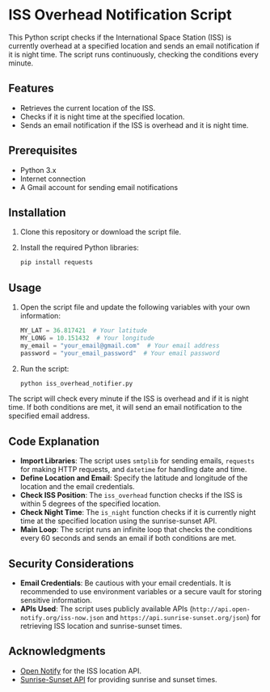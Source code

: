 # ISS Overhead Notification Script

This Python script checks if the International Space Station (ISS) is currently overhead at a specified location and sends an email notification if it is night time. The script runs continuously, checking the conditions every minute.

## Features

- Retrieves the current location of the ISS.
- Checks if it is night time at the specified location.
- Sends an email notification if the ISS is overhead and it is night time.

## Prerequisites

- Python 3.x
- Internet connection
- A Gmail account for sending email notifications

## Installation

1. Clone this repository or download the script file.

2. Install the required Python libraries:
    ```bash
    pip install requests
    ```

## Usage

1. Open the script file and update the following variables with your own information:
    ```python
    MY_LAT = 36.817421  # Your latitude
    MY_LONG = 10.151432  # Your longitude
    my_email = "your_email@gmail.com"  # Your email address
    password = "your_email_password"  # Your email password
    ```

2. Run the script:
    ```bash
    python iss_overhead_notifier.py
    ```

The script will check every minute if the ISS is overhead and if it is night time. If both conditions are met, it will send an email notification to the specified email address.

## Code Explanation

- **Import Libraries**: The script uses `smtplib` for sending emails, `requests` for making HTTP requests, and `datetime` for handling date and time.
- **Define Location and Email**: Specify the latitude and longitude of the location and the email credentials.
- **Check ISS Position**: The `iss_overhead` function checks if the ISS is within 5 degrees of the specified location.
- **Check Night Time**: The `is_night` function checks if it is currently night time at the specified location using the sunrise-sunset API.
- **Main Loop**: The script runs an infinite loop that checks the conditions every 60 seconds and sends an email if both conditions are met.

## Security Considerations

- **Email Credentials**: Be cautious with your email credentials. It is recommended to use environment variables or a secure vault for storing sensitive information.
- **APIs Used**: The script uses publicly available APIs (`http://api.open-notify.org/iss-now.json` and `https://api.sunrise-sunset.org/json`) for retrieving ISS location and sunrise-sunset times.

## Acknowledgments

- [Open Notify](http://open-notify.org/) for the ISS location API.
- [Sunrise-Sunset API](https://sunrise-sunset.org/api) for providing sunrise and sunset times.
